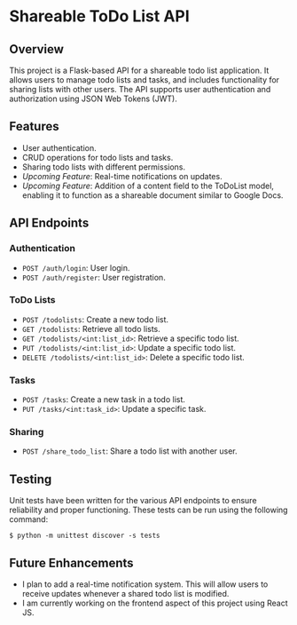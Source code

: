 # Shareable ToDo List API

## Overview
This project is a Flask-based API for a shareable todo list application. It allows users to manage todo lists and tasks, and includes functionality for sharing lists with other users. The API supports user authentication and authorization using JSON Web Tokens (JWT).

## Features
- User authentication.
- CRUD operations for todo lists and tasks.
- Sharing todo lists with different permissions.
- *Upcoming Feature*: Real-time notifications on updates.
- *Upcoming Feature*: Addition of a content field to the ToDoList model, enabling it to function as a shareable document similar to Google Docs.


## API Endpoints

### Authentication
- `POST /auth/login`: User login.
- `POST /auth/register`: User registration.

### ToDo Lists
- `POST /todolists`: Create a new todo list.
- `GET /todolists`: Retrieve all todo lists.
- `GET /todolists/<int:list_id>`: Retrieve a specific todo list.
- `PUT /todolists/<int:list_id>`: Update a specific todo list.
- `DELETE /todolists/<int:list_id>`: Delete a specific todo list.

### Tasks
- `POST /tasks`: Create a new task in a todo list.
- `PUT /tasks/<int:task_id>`: Update a specific task.

### Sharing
- `POST /share_todo_list`: Share a todo list with another user.

## Testing
Unit tests have been written for the various API endpoints to ensure reliability and proper functioning. These tests can be run using the following command:

`$ python -m unittest discover -s tests`

## Future Enhancements
- I plan to add a real-time notification system. This will allow users to receive updates whenever a shared todo list is modified.
- I am currently working on the frontend aspect of this project using React JS.




